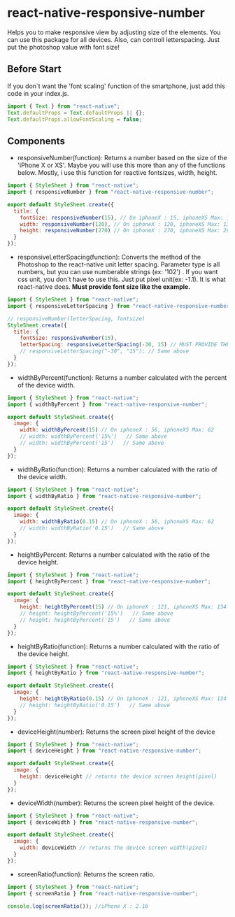 # react-native-responsive-number

Helps you to make responsive view by adjusting size of the elements. You can use this package for all devices. Also, can controll letterspacing. Just put the photoshop value with font size!

## Before Start

If you don`t want the 'font scaling' function of the smartphone, just add this code in your index.js.

```js
import { Text } from "react-native";
Text.defaultProps = Text.defaultProps || {};
Text.defaultProps.allowFontScaling = false;
```

## Components

- responsiveNumber(function): Returns a number based on the size of the 'iPhone X or XS'. Maybe you will use this more than any of the functions below. Mostly, i use this function for reactive fontsizes, width, height.

```js
import { StyleSheet } from "react-native";
import { responsiveNumber } from "react-native-responsive-number";

export default StyleSheet.create({
  title: {
    fontSize: responsiveNumber(15), // On iphoneX : 15, iphoneXS Max: 16.5
    width: responsiveNumber(120), // On iphoneX : 120, iphoneXS Max: 132
    height: responsiveNumber(270) // On iphoneX : 270, iphoneXS Max: 297
  }
});
```

- responsiveLetterSpacing(function): Converts the method of the Photoshop to the react-native unit letter spacing. Parameter type is all numbers, but you can use numberable strings (ex: '102') . If you want css unit, you don`t have to use this. Just put pixel unit(ex: -1.1). It is what react-native does. **Must provide font size like the example.**

```js
import { StyleSheet } from "react-native";
import { responsiveLetterSpacing } from "react-native-responsive-number";

// responsiveNumber(letterSpacing, fontsize)
StyleSheet.create({
  title: {
    fontSize: responsiveNumber(15),
    letterSpacing: responsiveLetterSpacing(-30, 15) // MUST PROVIDE THE FONTSIZE TOO!!!
    // responsiveLetterSpacing("-30", "15"); // Same above
  }
});
```

- widthByPercent(function): Returns a number calculated with the percent of the device width.

```js
import { StyleSheet } from "react-native";
import { widthByPercent } from "react-native-responsive-number";

export default StyleSheet.create({
  image: {
    width: widthByPercent(15) // On iphoneX : 56, iphoneXS Max: 62
    // width: widthByPercent('15%')   // Same above
    // width: widthByPercent('15')   // Same above
  }
});
```

- widthByRatio(function): Returns a number calculated with the ratio of the device width.

```js
import { StyleSheet } from "react-native";
import { widthByRatio } from "react-native-responsive-number";

export default StyleSheet.create({
  image: {
    width: widthByRatio(0.15) // On iphoneX : 56, iphoneXS Max: 62
    // width: widthByRatio('0.15')   // Same above
  }
});
```

- heightByPercent: Returns a number calculated with the ratio of the device height.

```js
import { StyleSheet } from "react-native";
import { heightByPercent } from "react-native-responsive-number";

export default StyleSheet.create({
  image: {
    height: heightByPercent(15) // On iphoneX : 121, iphoneXS Max: 134
    // height: heightByPercent('15%')   // Same above
    // height: heightByPercent('15')   // Same above
  }
});
```

- heightByRatio(function): Returns a number calculated with the ratio of the device height.

```js
import { StyleSheet } from "react-native";
import { heightByRatio } from "react-native-responsive-number";

export default StyleSheet.create({
  image: {
    height: heightByRatio(0.15) // On iphoneX : 121, iphoneXS Max: 134
    // height: heightByRatio('0.15')   // Same above
  }
});
```

- deviceHeight(number): Returns the screen pixel height of the device

```js
import { StyleSheet } from "react-native";
import { deviceHeight } from "react-native-responsive-number";

export default StyleSheet.create({
  image: {
    height: deviceHeight // returns the device screen height(pixel)
  }
});
```

- deviceWidth(number): Returns the screen pixel height of the device.

```js
import { StyleSheet } from "react-native";
import { deviceWidth } from "react-native-responsive-number";

export default StyleSheet.create({
  image: {
    width: deviceWidth // returns the device screen width(pixel)
  }
});
```

- screenRatio(function): Returns the screen ratio.

```js
import { StyleSheet } from "react-native";
import { screenRatio } from "react-native-responsive-number";

console.log(screenRatio()); //iPhone X : 2.16
```
